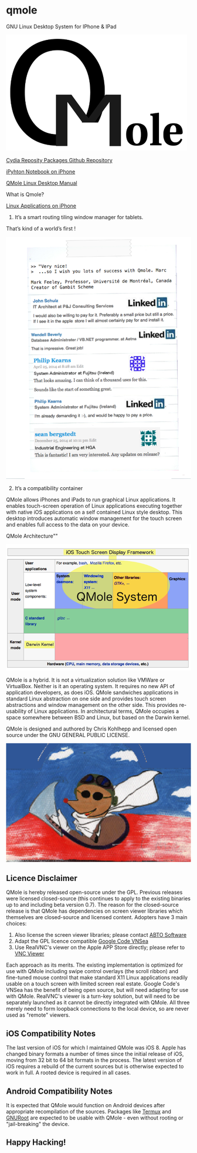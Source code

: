 # qmole
GNU Linux Desktop System for IPhone &amp; IPad

![QMole Banner](qmole.png)

[Cydia Reposity Packages Github Repository](https://github.com/chriskmanx/qmole-packages)

[iPyhton Notebook on iPhone](https://chriskohlhepp.wordpress.com/linux-on-iphone/ipython-notebook-on-iphone/)

[QMole Linux Desktop Manual](https://chriskohlhepp.wordpress.com/linux-on-iphone/qmole-linux-desktop-for-ios-manual/)

What is Qmole?

[Linux Applications on iPhone](https://chriskohlhepp.wordpress.com/linux-on-iphone/)

1) It’s a smart routing tiling window manager for tablets.


That’s kind of a world’s first !

![Testimonials](notepad.png)


2) It’s a compatibility container

QMole allows iPhones and iPads to run graphical Linux applications. It enables touch-screen operation of Linux applications executing together with native iOS applications on a self contained Linux style desktop. This desktop introduces automatic window management for the touch screen and enables full access to the data on your device.

QMole Architecture""

![QMole Archiecture](qmole-inux-architecture.png)


QMole is a hybrid. It is not a virtualization solution like VMWare or VirtualBox. Neither is it an operating system. It requires no new API of application developers, as does iOS. QMole sandwiches applications in standard Linux abstraction on one side and provides touch screen abstractions and window management on the other side. This provides re-usability of Linux applications. In architectural terms, QMole occupies a space somewhere between BSD and Linux, but based on the Darwin kernel. 

QMole is designed and authored by Chris Kohlhepp and licensed open source under the GNU GENERAL PUBLIC LICENSE.

![Flying Mole Banner](qmolefly.png)

## Licence Disclaimer

QMole is hereby released open-source under the GPL. Previous releases were licensed closed-source (this continues to apply to the existing binaries up to and including beta version 0.7). The reason for the closed-source release is that QMole has dependencies on screen viewer libraries which themselves are closed-source and licensed content. Adopters have 3 main choices:

1. Also license the screen viewer libraries; please contact [ABTO Software](http://remote-screen.com)
2. Adapt the GPL licence compatible [Google Code VNSea](https://code.google.com/archive/p/vnsea/)
3. Use RealVNC's viewer on the Apple APP Store directly; please refer to [VNC Viewer](https://itunes.apple.com/us/app/vnc-viewer/id352019548?mt=8)

Each approach as its merits. The existing implementation is optimized for use with QMole including swipe control overlays (the scroll ribbon) and fine-tuned mouse control that make standard X11 Linux applications readily usable on a touch screen with limited screen real estate. Google Code's VNSea has the benefit of being open source, but will need adapting for use with QMole. RealVNC's viewer is a turn-key solution, but will need to be separately launched as it cannot be directly integrated with QMole.  All three merely need to form loopback connections to the local device, so are never used as "remote" viewers.

## iOS Compatibility Notes

The last version of iOS for which I maintained QMole was iOS 8. Apple has changed binary formats a number of times since the initial release of iOS, moving from 32 bit to 64 bit formats in the process. The latest version of iOS requires a rebuild of the current sources but is otherwise expected to work in full. A rooted device is required in all cases.

## Android Compatibility Notes

It is expected that QMole would function on Android devices after appropriate recompilation of the sources. Packages like [Termux](https://termux.com) and [GNURoot](https://play.google.com/store/apps/details?id=champion.gnuroot&hl=en) are expected to be usable with QMole - even without rooting or "jail-breaking" the device.

## Happy Hacking!










